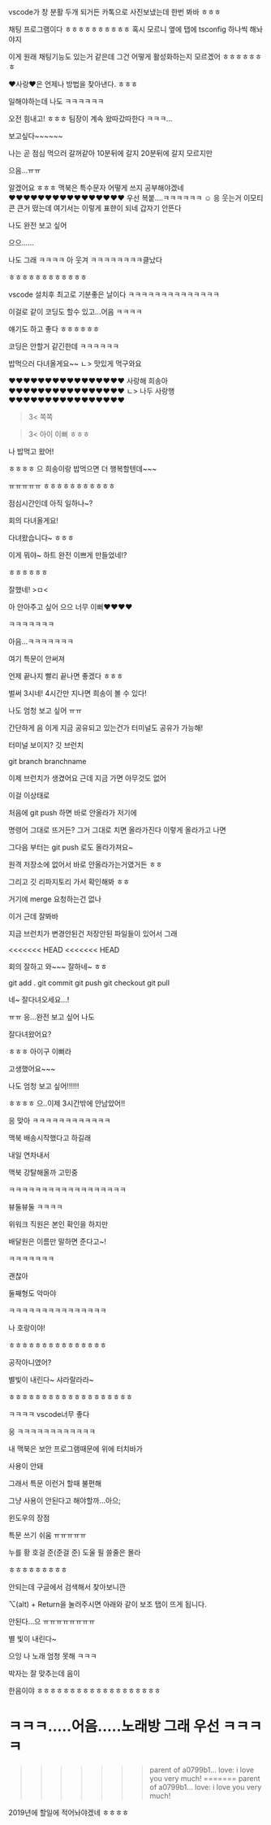 vscode가 창 분활 두개 되거든
카톡으로 사진보냈는데 한번 봐바 ㅎㅎㅎ

채팅 프로그램이다 ㅎㅎㅎㅎㅎㅎㅎㅎㅎㅎ
혹시 모르니 옆에 탭에 tsconfig 하나씩 해놔야지


이게 원래 채팅기능도 있는거 같은데 그건 어떻게 활성화하는지 모르겠어
ㅎㅎㅎㅎㅎㅎㅎ

♥사랑♥은 언제나 방법을 찾아낸다.
ㅎㅎㅎ

일해야하는데 나도 ㅋㅋㅋㅋㅋㅋ

오전 힘내고! 
ㅎㅎㅎ 팀장이 계속 왔따갔따한다 ㅋㅋㅋ...

보고싶다~~~~~~

나는 곧 점심 먹으러 갈꺼같아
10분뒤에 갈지 20분뒤에 갈지 모르지만

으음...ㅠㅠ

알겠어요 ㅎㅎㅎ 맥북은 특수문자 어떻게 쓰지 공부해야겠네
♥♥♥♥♥♥♥♥♥♥♥♥♥♥♥♥ 우선 복붙....ㅋㅋㅋㅋㅋㅋ
☺️
응 웃는거
이모티콘 큰거 떴는데 여기서는 이렇게 표햔이 되네
갑자기 안뜬다


나도 완전 보고 싶어

으으......

나도 그래 ㅋㅋㅋㅋ 아 웃겨 ㅋㅋㅋㅋㅋㅋㅋㅋ클났다


ㅎㅎㅎㅎㅎㅎㅎㅎㅎㅎㅎㅎ

vscode 설치후 최고로 기분좋은 날이다
ㅋㅋㅋㅋㅋㅋㅋㅋㅋㅋㅋㅋㅋㅋ

이걸로 같이 코딩도 할수 있고...어음 ㅋㅋㅋㅋ


얘기도 하고 좋다 ㅎㅎㅎㅎㅎㅎ

코딩은 안할거 같긴한데 ㅋㅋㅋㅋㅋㅋ

밥먹으러 다녀올게요~~
ㄴ> 맛있게 먹구와요

♥♥♥♥♥♥♥♥♥♥♥♥♥♥♥♥  사랑해 희송아 ♥♥♥♥♥♥♥♥♥♥♥♥♥♥♥♥
ㄴ> 나두 사랑행♥♥♥♥♥♥♥♥♥♥♥♥♥♥♥♥
>3< 쪽쪽 

>3< 아이 이뻐 ㅎㅎㅎ

나 밥먹고 왔어!

ㅎㅎㅎㅎ 으 희송이랑 밥먹으면 더 행복할텐데~~~

ㅠㅠㅠㅠㅠ 
ㅎㅎㅎㅎㅎㅎㅎㅎㅎㅎㅎ


점심시간인데 아직 일하나~?



회의 다녀올게요!



다녀왔습니다~
ㅎㅎㅎ

이게 뭐야~ 하트 완전 이쁘게 만들었네!?

ㅎㅎㅎㅎㅎㅎ

잘했네! >ㅁ<

아 안아주고 싶어 으으 너무 이뻐♥♥♥♥

ㅋㅋㅋㅋㅋㅋㅋ 

아음...ㅋㅋㅋㅋㅋㅋㅋ


여기 특문이 안써져

언제 끝나지 빨리 끝나면 좋겠다 ㅎㅎㅎ

벌써 3시네! 4시간만 지나면 희송이 볼 수 있다!

나도 엄청 보고 싶어 ㅠㅠ 

간단하게 음 이게 지금 공유되고 있는건가
터미널도 공유가 가능해!

터미널 보이지? 
깃 브런치 

git branch branchname

이제 브런치가 생겼어요 근데 지금 가면 아무것도 없어

이걸 이상태로

처음에 git push 하면 바로 안올라가 저기에 

명령어 그대로 뜨거든? 그거 그대로 치면 올라가진다
이렇게 올라가고 나면

그다음 부터는 git push 로도 올라가져요~

원격 저장소에 없어서 바로 안올라가는거였거든 ㅎㅎ

그리고 깃 리파지토리 가서 확인해봐 ㅎㅎ




거기에 merge 요청하는건 없나

이거 근데 잘봐바 

지금 브런치가 변경안된건 저장안된 파일들이 있어서 그래







<<<<<<< HEAD
<<<<<<< HEAD








회의 잘하고 와~~~
잘하네~ ㅎㅎ

git add .
git commit 
git push
git checkout
git pull



네~ 잘다녀오세요...!

ㅠㅠ 응...완전 보고 싶어 나도



잘다녀왔어요?

ㅎㅎㅎ 아이구 이뻐라

고생했어요~~~


나도 엄청 보고 싶어!!!!!!

ㅎㅎㅎㅎ
으..이제 3시간밖에 안남았어!!

응 맞아 ㅋㅋㅋㅋㅋㅋㅋㅋㅋㅋㅋㅋ


맥북 배송시작했다고 하길래

내일 연차내서

맥북 강탈해올까 고민중

ㅋㅋㅋㅋㅋㅋㅋㅋㅋㅋㅋㅋㅋㅋㅋㅋㅋㅋ




뷰둘뷰둘 ㅋㅋㅋㅋ





위워크 직원은 본인 확인을 하지만

배달원은 이름만 말하면 준다고~!

ㅋㅋㅋㅋㅋㅋㅋ


괜찮아

둘째형도 악마야

ㅋㅋㅋㅋㅋㅋㅋㅋㅋㅋㅋㅋㅋㅋㅋ


나 호랑이야!

ㅎㅎㅎㅎㅎㅎㅎㅎㅎㅎㅎㅎㅎㅎㅎ

공작아니였어?


별빛이 내린다~ 샤라랄라라~

ㅎㅎㅎㅎㅎㅎㅎㅎㅎㅎㅎㅎㅎㅎㅎㅎㅎㅎㅎ

ㅋㅋㅋㅋ vscode너무 좋다

응 ㅋㅋㅋㅋㅋㅋㅋㅋㅋㅋㅋㅋ

내 맥북은 보안 프로그램때문에 위에 터치바가

사용이 안돼

그래서 특문 이런거 할때 불편해

그냥 사용이 안된다고 해야할까...아으;

윈도우의 장점

특문 쓰기 쉬움 ㅠㅠㅠㅠㅠ

누를 황 호걸 준(준걸 준) 도울 필
쓸줄은 몰라

ㅎㅎㅎㅎㅎㅎㅎㅎㅎ

안되는데 구글에서 검색해서 찾아보니깐

⌥(alt) + Return을 눌러주시면 아래와 같이 보조 탭이 뜨게 됩니다.


안된다...으 ㅠㅠㅠㅠㅠㅠㅠㅠ

별 빛이 내린다~

으잉 나 노래 엄청 못해 ㅋㅋㅋ

박자는 잘 맞추는데 음이

한음이야 ㅎㅎㅎㅎㅎㅎㅎㅎㅎㅎㅎㅎㅎㅎㅎㅎㅎㅎㅎ



ㅋㅋㅋ.....어음.....노래방 그래 우선 ㅋㅋㅋㅋ
=======
>>>>>>> parent of a0799b1... love: i love you very much!
=======
>>>>>>> parent of a0799b1... love: i love you very much!

2019년에 할일에 적어놔야겠네 ㅎㅎㅎㅎ







